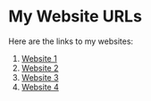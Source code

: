 # My Website URLs  

Here are the links to my websites:  

1. [Website 1](https://www.barbyhans.com)  
2. [Website 2](https://jessicaorla.cgsmodel.com/) 
3. [Website 3](https://wears.cgsmodel.com/)  
4. [Website 4](https://www.Valpulse.com)
